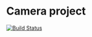 Camera project 
======
[![Build Status](https://travis-ci.com/dsperry-ape09/Camera.svg?branch=master)](https://travis-ci.com/dsperry-ape09/Camera)